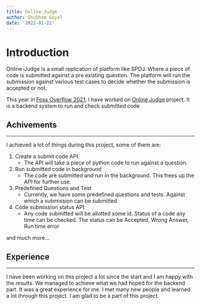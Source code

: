```yaml
---
title: Online Judge
author: Shubham Goyal
date: '2022-01-22'
---
```


# Introduction

Online-Judge is a small replication of platform like SPOJ. Where a piece of code is submitted against a pre existing question. The platform will run the submission against various test cases to decide whether the submission is accepted or not.

This year in [Foss Overflow 2021](https://fossoverflow.dev/), I have worked on [Online Judge](https://github.com/openlake/online-judge) project. It is a backend system to run and check submitted code
## Achivements

---

I achieved a lot of things during this project, some of them are:

1. Create a submit code API.
    * The API will take a piece of python code to run against a question.
2. Run submitted code in background
    * The code are submitted and run in the background. This frees up the API for further use.
3. Predefined Questions and Test
    * Currently, we have some predefined questions and tests. Against which a submission can be submitted
4. Code submission status API:
    * Any code submitted will be allotted some id. Status of a code any time can be checked. The status can be 
    Accepted, Wrong Answer, Run time error

and much more...

## Experience

---

I have been working on this project a lot since the start and I am happy with the results. We managed to achieve what we had hoped for the backend part.
It was a great experience for me. I met many new people and learned a lot through this project. I am glad to be a part of this project.